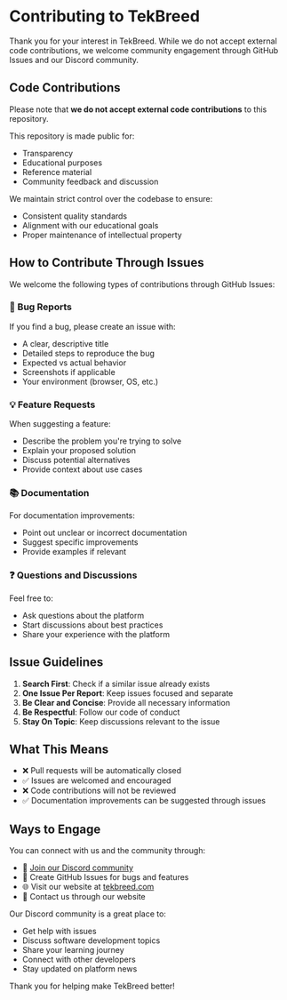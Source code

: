 # Contributing to TekBreed

Thank you for your interest in TekBreed. While we do not accept external code contributions, we welcome community engagement through GitHub Issues and our Discord community.

## Code Contributions

Please note that **we do not accept external code contributions** to this repository.

This repository is made public for:

- Transparency
- Educational purposes
- Reference material
- Community feedback and discussion

We maintain strict control over the codebase to ensure:

- Consistent quality standards
- Alignment with our educational goals
- Proper maintenance of intellectual property

## How to Contribute Through Issues

We welcome the following types of contributions through GitHub Issues:

### 🐛 Bug Reports

If you find a bug, please create an issue with:

- A clear, descriptive title
- Detailed steps to reproduce the bug
- Expected vs actual behavior
- Screenshots if applicable
- Your environment (browser, OS, etc.)

### 💡 Feature Requests

When suggesting a feature:

- Describe the problem you're trying to solve
- Explain your proposed solution
- Discuss potential alternatives
- Provide context about use cases

### 📚 Documentation

For documentation improvements:

- Point out unclear or incorrect documentation
- Suggest specific improvements
- Provide examples if relevant

### ❓ Questions and Discussions

Feel free to:

- Ask questions about the platform
- Start discussions about best practices
- Share your experience with the platform

## Issue Guidelines

1. **Search First**: Check if a similar issue already exists
2. **One Issue Per Report**: Keep issues focused and separate
3. **Be Clear and Concise**: Provide all necessary information
4. **Be Respectful**: Follow our code of conduct
5. **Stay On Topic**: Keep discussions relevant to the issue

## What This Means

- ❌ Pull requests will be automatically closed
- ✅ Issues are welcomed and encouraged
- ❌ Code contributions will not be reviewed
- ✅ Documentation improvements can be suggested through issues

## Ways to Engage

You can connect with us and the community through:

- 💬 [Join our Discord community](https://discord.gg/7uZ6PWf4Xv)
- 📝 Create GitHub Issues for bugs and features
- 🌐 Visit our website at [tekbreed.com](https://tekbreed.com)
- 📧 Contact us through our website

Our Discord community is a great place to:

- Get help with issues
- Discuss software development topics
- Share your learning journey
- Connect with other developers
- Stay updated on platform news

Thank you for helping make TekBreed better!
